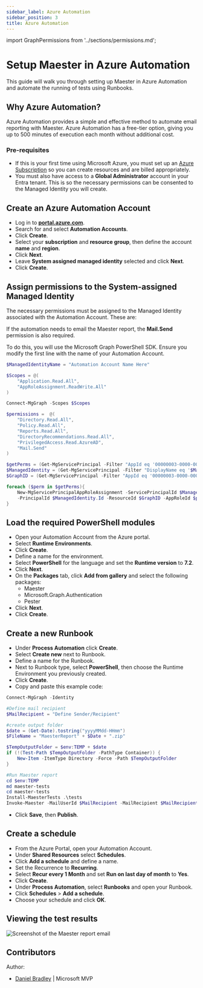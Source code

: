 ```yaml
---
sidebar_label: Azure Automation
sidebar_position: 3
title: Azure Automation
---
```

import GraphPermissions from '../sections/permissions.md';

# <IIcon icon="devicon:azure" height="48" /> Setup Maester in Azure Automation
This guide will walk you through setting up Maester in Azure Automation and automate the running of tests using Runbooks.

## Why Azure Automation?
Azure Automation provides a simple and effective method to automate email reporting with Maester. Azure Automation has a free-tier option, giving you up to 500 minutes of execution each month without additional cost.

### Pre-requisites
- If this is your first time using Microsoft Azure, you must set up an [Azure Subscription](https://learn.microsoft.com/en-us/azure/cost-management-billing/manage/create-subscription) so you can create resources and are billed appropriately.
- You must also have access to a **Global Administrator** account in your Entra tenant. This is so the necessary permissions can be consented to the Managed Identity you will create.

## Create an Azure Automation Account
- Log in to **[portal.azure.com](https://portal.azure.com)**.
- Search for and select **Automation Accounts**.
- Click **Create**.
- Select your **subscription** and **resource group**, then define the account **name** and **region**.
- Click **Next**.
- Leave **System assigned managed identity** selected and click **Next**.
- Click **Create**.

##  Assign permissions to the System-assigned Managed Identity
The necessary permissions must be assigned to the Managed Identity associated with the Automation Account. These are:

<GraphPermissions/>

If the automation needs to email the Maester report, the **Mail.Send** permission is also required.

To do this, you will use the Microsoft Graph PowerShell SDK. Ensure you modify the first line with the name of your Automation Account.

```powershell
$ManagedIdentityName = "Automation Account Name Here"

$Scopes = @(
    "Application.Read.All",
    "AppRoleAssignment.ReadWrite.All"
)

Connect-MgGraph -Scopes $Scopes

$permissions =  @(
    "Directory.Read.All",
    "Policy.Read.All",
    "Reports.Read.All",
    "DirectoryRecommendations.Read.All",
    "PrivilegedAccess.Read.AzureAD",
    "Mail.Send"
)

$getPerms = (Get-MgServicePrincipal -Filter "AppId eq '00000003-0000-0000-c000-000000000000'").approles | Where {$_.Value -in $permissions}
$ManagedIdentity = (Get-MgServicePrincipal -Filter "DisplayName eq '$ManagedIdentityName'")
$GraphID = (Get-MgServicePrincipal -Filter "AppId eq '00000003-0000-0000-c000-000000000000'").id

foreach ($perm in $getPerms){
    New-MgServicePrincipalAppRoleAssignment -ServicePrincipalId $ManagedIdentity.Id `
    -PrincipalId $ManagedIdentity.Id -ResourceId $GraphID -AppRoleId $perm.id
}
```
##  Load the required PowerShell modules
- Open your Automation Account from the Azure portal.
- Select **Runtime Environments**.
- Click **Create**.
- Define a name for the environment.
- Select **PowerShell** for the language and set the **Runtime version** to **7.2**.
- Click **Next**.
- On the **Packages** tab, click **Add from gallery** and select the following packages:
  - Maester
  - Microsoft.Graph.Authentication
  - Pester
- Click **Next**.
- Click **Create**.

## Create a new Runbook
- Under **Process Automation** click **Create**.
- Select **Create new** next to Runbook.
- Define a name for the Runbook.
- Next to Runbook type, select **PowerShell**, then choose the Runtime Environment you previously created.
- Click **Create**.
- Copy and paste this example code:

```PowerShell
Connect-MgGraph -Identity

#Define mail recipient
$MailRecipient = "Define Sender/Recipient"

#create output folder
$date = (Get-Date).tostring("yyyyMMdd-HHmm")
$FileName = "MaesterReport" + $Date + ".zip"

$TempOutputFolder = $env:TEMP + $date
if (!(Test-Path $TempOutputFolder -PathType Container)) {
    New-Item -ItemType Directory -Force -Path $TempOutputFolder
}

#Run Maester report
cd $env:TEMP
md maester-tests
cd maester-tests
Install-MaesterTests .\tests
Invoke-Maester -MailUserId $MailRecipient -MailRecipient $MailRecipient -OutputFolder $TempOutputFolder
```
- Click **Save**, then **Publish**.

## Create a schedule
- From the Azure Portal, open your Automation Account.
- Under **Shared Resources** select **Schedules**.
- Click **Add a schedule** and define a name.
- Set the Recurrence to **Recurring**.
- Select **Recur every 1 Month** and set **Run on last day of month** to **Yes**.
- Click **Create**.
- Under **Process Automation**, select **Runbooks** and open your Runbook.
- Click **Schedules** > **Add a schedule**.
- Choose your schedule and click **OK**.

## Viewing the test results
![Screenshot of the Maester report email](assets/azureautomation-test-result.png)

## Contributors
Author:
- [Daniel Bradley](https://www.linkedin.com/in/danielbradley2/) | Microsoft MVP

